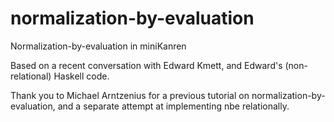 # normalization-by-evaluation

Normalization-by-evaluation in miniKanren

Based on a recent conversation with Edward Kmett, and Edward's (non-relational) Haskell code.

Thank you to Michael Arntzenius for a previous tutorial on normalization-by-evaluation, and a separate attempt at implementing nbe relationally.